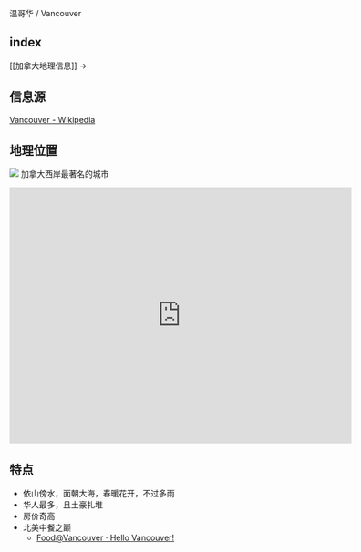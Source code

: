温哥华 / Vancouver

## index

[[加拿大地理信息]] ->

## 信息源

[Vancouver - Wikipedia](https://en.wikipedia.org/wiki/Vancouver?useskin=vector)


## 地理位置

![](https://picture-guan.oss-cn-hangzhou.aliyuncs.com/20230215163605.png)
加拿大西岸最著名的城市


<iframe src="https://www.google.com/maps/embed?pb=!1m18!1m12!1m3!1d96584.84951565298!2d-123.16411460609793!3d49.264243929557885!2m3!1f0!2f0!3f0!3m2!1i1024!2i768!4f13.1!3m3!1m2!1s0x548673f143a94fb3%3A0xbb9196ea9b81f38b!2z5Yqg5ou_5aSn5LiN5YiX6aKg5ZOl5Lym5q-U5Lqa55yB5rip5ZOl5Y2O!5e0!3m2!1szh-CN!2sus!4v1676450270251!5m2!1szh-CN!2sus" width="600" height="450" style="border:0;" allowfullscreen="" loading="lazy" referrerpolicy="no-referrer-when-downgrade"></iframe>


## 特点

- 依山傍水，面朝大海，春暖花开，不过多雨
- 华人最多，且土豪扎堆
- 房价奇高
- 北美中餐之巅
	- [Food@Vancouver · Hello Vancouver!](https://coda.io/@hf-liu/hello-vancouver)

<!--经济发达-->